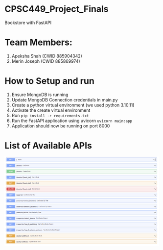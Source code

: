 # CPSC449_Project_Finals
Bookstore with FastAPI

# Team Members:
1. Apeksha Shah (CWID 885904342)
2. Merin Joseph (CWID 885869974)

# How to Setup and run
1. Ensure MongoDB is running
2. Update MongoDB Connection credentials in main.py
3. Create a python virtual environment (we used python 3.10.11)
4. Activate the create virtual environment
5. Run `pip install -r requirements.txt`
6. Run the FastAPI application using uvicorn `uvicorn main:app`
7. Application should now be running on port 8000

# List of Available APIs
![Available APIs](/Screenshots/AvailableAPIs.png)



